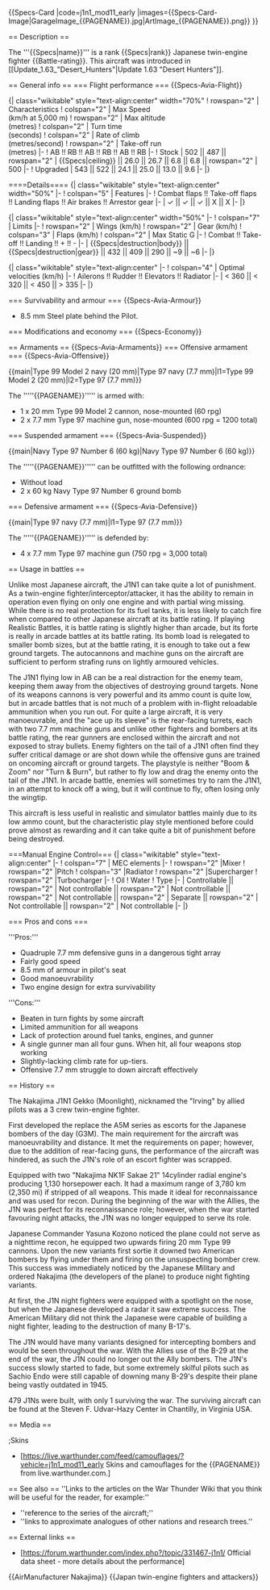 {{Specs-Card
|code=j1n1_mod11_early
|images={{Specs-Card-Image|GarageImage_{{PAGENAME}}.jpg|ArtImage\_{{PAGENAME}}.png}}
}}

== Description ==

<!--In the description, the first part needs to be about the history of and the creation and combat usage of the aircraft, as well as its key features. In the second part, tell the reader about the aircraft in the game. Insert a screenshot of the vehicle. If the novice player does not remember the vehicle by name, he will immediately understand what kind of vehicle it is talking about.-->

The '''{{Specs|name}}''' is a rank {{Specs|rank}} Japanese twin-engine fighter {{Battle-rating}}. This aircraft was introduced in [[Update_1.63_"Desert_Hunters"|Update 1.63 "Desert Hunters"]].

== General info ==
=== Flight performance ===
{{Specs-Avia-Flight}}

<!-- ''Describe how the aircraft behaves in the air. Speed, manoeuvrability, acceleration and allowable loads - these are the most important characteristics of the vehicle.'' -->

{| class="wikitable" style="text-align:center" width="70%"
! rowspan="2" | Characteristics
! colspan="2" | Max Speed<br>(km/h at 5,000 m)
! rowspan="2" | Max altitude<br>(metres)
! colspan="2" | Turn time<br>(seconds)
! colspan="2" | Rate of climb<br>(metres/second)
! rowspan="2" | Take-off run<br>(metres)
|-
! AB !! RB !! AB !! RB !! AB !! RB
|-
! Stock
| 502 || 487 || rowspan="2" | {{Specs|ceiling}} || 26.0 || 26.7 || 6.8 || 6.8 || rowspan="2" | 500
|-
! Upgraded
| 543 || 522 || 24.1 || 25.0 || 13.0 || 9.6
|-
|}

====Details====
{| class="wikitable" style="text-align:center" width="50%"
|-
! colspan="5" | Features
|-
! Combat flaps !! Take-off flaps !! Landing flaps !! Air brakes !! Arrestor gear
|-
| ✓ || ✓ || ✓ || X || X <!-- ✓ -->
|-
|}

{| class="wikitable" style="text-align:center" width="50%"
|-
! colspan="7" | Limits
|-
! rowspan="2" | Wings (km/h)
! rowspan="2" | Gear (km/h)
! colspan="3" | Flaps (km/h)
! colspan="2" | Max Static G
|-
! Combat !! Take-off !! Landing !! + !! -
|-
| {{Specs|destruction|body}} || {{Specs|destruction|gear}} || 432 || 409 || 290 || ~9 || ~6
|-
|}

{| class="wikitable" style="text-align:center"
|-
! colspan="4" | Optimal velocities (km/h)
|-
! Ailerons !! Rudder !! Elevators !! Radiator
|-
| < 360 || < 320 || < 450 || > 335
|-
|}

=== Survivability and armour ===
{{Specs-Avia-Armour}}

<!--Examine the survivability of the aircraft. Note how vulnerable the structure is and how secure the pilot is, whether the fuel tanks are armoured, etc. Describe the armour, if there is any, and also mention the vulnerability of other critical aircraft systems.-->

- 8.5 mm Steel plate behind the Pilot.

=== Modifications and economy ===
{{Specs-Economy}}

== Armaments ==
{{Specs-Avia-Armaments}}
=== Offensive armament ===
{{Specs-Avia-Offensive}}

<!--Describe the offensive armament of the aircraft, if any. Describe how effective the cannons and machine guns are in a battle, and also what belts or drums are better to use. If there is no offensive weaponry, delete this subsection.-->

{{main|Type 99 Model 2 navy (20 mm)|Type 97 navy (7.7 mm)|l1=Type 99 Model 2 (20 mm)|l2=Type 97 (7.7 mm)}}

The '''''{{PAGENAME}}''''' is armed with:

- 1 x 20 mm Type 99 Model 2 cannon, nose-mounted (60 rpg)
- 2 х 7.7 mm Type 97 machine gun, nose-mounted (600 rpg = 1200 total)

=== Suspended armament ===
{{Specs-Avia-Suspended}}

<!--Describe the aircraft's suspended armament: additional cannons under the wings, bombs, rockets and torpedoes. This section is especially important for bombers and attackers. If there is no suspended weaponry remove this subsection.-->

{{main|Navy Type 97 Number 6 (60 kg)|Navy Type 97 Number 6 (60 kg)}}

The '''''{{PAGENAME}}''''' can be outfitted with the following ordnance:

- Without load
- 2 х 60 kg Navy Type 97 Number 6 ground bomb

=== Defensive armament ===
{{Specs-Avia-Defensive}}

<!--Defensive armament with turret machine guns or cannons, crewed by gunners. Examine the number of gunners and what belts or drums are better to use. If defensive weaponry is not available, remove this subsection.-->

{{main|Type 97 navy (7.7 mm)|l1=Type 97 (7.7 mm)}}

The '''''{{PAGENAME}}''''' is defended by:

- 4 х 7.7 mm Type 97 machine gun (750 rpg = 3,000 total)

== Usage in battles ==

<!--''Describe the tactics of playing in an aircraft, the features of using vehicles in a team and advice on tactics. Refrain from creating a "guide" - do not impose a single point of view, but instead, give the reader food for thought. Examine the most dangerous enemies and give recommendations on fighting them. If necessary, note the specifics of the game in different modes (AB, RB, SB).''-->

Unlike most Japanese aircraft, the J1N1 can take quite a lot of punishment. As a twin-engine fighter/interceptor/attacker, it has the ability to remain in operation even flying on only one engine and with partial wing missing. While there is no real protection for its fuel tanks, it is less likely to catch fire when compared to other Japanese aircraft at its battle rating. If playing Realistic Battles, it is battle rating is slightly higher than arcade, but its forte is really in arcade battles at its battle rating. Its bomb load is relegated to smaller bomb sizes, but at the battle rating, it is enough to take out a few ground targets. The autocannons and machine guns on the aircraft are sufficient to perform strafing runs on lightly armoured vehicles.

The J1N1 flying low in AB can be a real distraction for the enemy team, keeping them away from the objectives of destroying ground targets. None of its weapons cannons is very powerful and its ammo count is quite low, but in arcade battles that is not much of a problem with in-flight reloadable ammunition when you run out. For quite a large aircraft, it is very manoeuvrable, and the "ace up its sleeve" is the rear-facing turrets, each with two 7.7 mm machine guns and unlike other fighters and bombers at its battle rating, the rear gunners are enclosed within the aircraft and not exposed to stray bullets. Enemy fighters on the tail of a J1N1 often find they suffer critical damage or are shot down while the offensive guns are trained on oncoming aircraft or ground targets. The playstyle is neither "Boom & Zoom" nor "Turn & Burn", but rather to fly low and drag the enemy onto the tail of the J1N1. In arcade battle, enemies will sometimes try to ram the J1N1, in an attempt to knock off a wing, but it will continue to fly, often losing only the wingtip.

This aircraft is less useful in realistic and simulator battles mainly due to its low ammo count, but the characteristic play style mentioned before could prove almost as rewarding and it can take quite a bit of punishment before being destroyed.

===Manual Engine Control===
{| class="wikitable" style="text-align:center"
|-
! colspan="7" | MEC elements
|-
! rowspan="2" |Mixer
! rowspan="2" |Pitch
! colspan="3" |Radiator
! rowspan="2" |Supercharger
! rowspan="2" |Turbocharger
|-
! Oil
! Water
! Type
|-
| Controllable || rowspan="2" | Not controllable || rowspan="2" | Not controllable || rowspan="2" | Not controllable || rowspan="2" | Separate || rowspan="2" | Not controllable || rowspan="2" | Not controllable
|-
|}

=== Pros and cons ===

<!--Summarise and briefly evaluate the vehicle in terms of its characteristics and combat effectiveness. Mark its pros and cons in the bulleted list. Try not to use more than 6 points for each of the characteristics. Avoid using categorical definitions such as "bad", "good" and the like - use substitutions with softer forms such as "inadequate" and "effective".-->

'''Pros:'''

- Quadruple 7.7 mm defensive guns in a dangerous tight array
- Fairly good speed
- 8.5 mm of armour in pilot's seat
- Good manoeuvrability
- Two engine design for extra survivability

'''Cons:'''

- Beaten in turn fights by some aircraft
- Limited ammunition for all weapons
- Lack of protection around fuel tanks, engines, and gunner
- A single gunner man all four guns. When hit, all four weapons stop working
- Slightly-lacking climb rate for up-tiers.
- Offensive 7.7 mm struggle to down aircraft effectively

== History ==

<!--''Describe the history of the creation and combat usage of the aircraft in more detail than in the introduction. If the historical reference turns out to be too long, take it to a separate article, taking a link to the article about the vehicle and adding a block "/ History" (example: <nowiki>https://wiki.warthunder.com/(Vehicle-name)/History</nowiki>) and add a link to it here using the <code>main</code> template. Be sure to reference text and sources by using <code><nowiki><ref></nowiki></code>, as well as adding them at the end of the article. This section may also include the vehicle's dev blog entry (if applicable) and the in-game encyclopedia description (under <code><nowiki>=== Encyclopedia Info ===</nowiki></code>, also if applicable).''-->

The Nakajima J1N1 Gekko (Moonlight), nicknamed the "Irving" by allied pilots was a 3 crew twin-engine fighter.

First developed the replace the A5M series as escorts for the Japanese bombers of the day (G3M). The main requirement for the aircraft was manoeuvrability and distance. It met the requirements on paper; however, due to the addition of rear-facing guns, the performance of the aircraft was hindered, as such the J1N's role of an escort fighter was scrapped.

Equipped with two "Nakajima NK1F Sakae 21" 14cylinder radial engine's producing 1,130 horsepower each. It had a maximum range of 3,780 km (2,350 mi) if stripped of all weapons. This made it ideal for reconnaissance and was used for recon. During the beginning of the war with the Allies, the J1N was perfect for its reconnaissance role; however, when the war started favouring night attacks, the J1N was no longer equipped to serve its role.

Japanese Commander Yasuna Kozono noticed the plane could not serve as a nighttime recon, he equipped two upwards firing 20 mm Type 99 cannons. Upon the new variants first sortie it downed two American bombers by flying under them and firing on the unsuspecting bomber crew. This success was immediately noticed by the Japanese Military and ordered Nakajima (the developers of the plane) to produce night fighting variants.

At first, the J1N night fighters were equipped with a spotlight on the nose, but when the Japanese developed a radar it saw extreme success. The American Military did not think the Japanese were capable of building a night fighter, leading to the destruction of many B-17's.

The J1N would have many variants designed for intercepting bombers and would be seen throughout the war. With the Allies use of the B-29 at the end of the war, the J1N could no longer out the Ally bombers. The J1N's success slowly started to fade, but some extremely skilful pilots such as Sachio Endo were still capable of downing many B-29's despite their plane being vastly outdated in 1945.

479 J1Ns were built, with only 1 surviving the war. The surviving aircraft can be found at the Steven F. Udvar-Hazy Center in Chantilly, in Virginia USA.

== Media ==

<!-- ''Excellent additions to the article would be video guides, screenshots from the game, and photos.'' -->

;Skins

- [https://live.warthunder.com/feed/camouflages/?vehicle=j1n1_mod11_early Skins and camouflages for the {{PAGENAME}} from live.warthunder.com.]

== See also ==
''Links to the articles on the War Thunder Wiki that you think will be useful for the reader, for example:''

- ''reference to the series of the aircraft;''
- ''links to approximate analogues of other nations and research trees.''

== External links ==

<!--''Paste links to sources and external resources, such as:''
* ''topic on the official game forum;''
* ''other literature.''-->

- [https://forum.warthunder.com/index.php?/topic/331467-j1n1/ Official data sheet - more details about the performance]

{{AirManufacturer Nakajima}}
{{Japan twin-engine fighters and attackers}}
